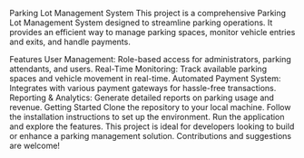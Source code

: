 Parking Lot Management System
This project is a comprehensive Parking Lot Management System designed to streamline parking operations. It provides an efficient way to manage parking spaces, monitor vehicle entries and exits, and handle payments.

Features
User Management: Role-based access for administrators, parking attendants, and users.
Real-Time Monitoring: Track available parking spaces and vehicle movement in real-time.
Automated Payment System: Integrates with various payment gateways for hassle-free transactions.
Reporting & Analytics: Generate detailed reports on parking usage and revenue.
Getting Started
Clone the repository to your local machine.
Follow the installation instructions to set up the environment.
Run the application and explore the features.
This project is ideal for developers looking to build or enhance a parking management solution. Contributions and suggestions are welcome!
